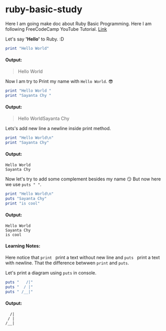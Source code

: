 # ruby-basic-study
Here I am going make doc about Ruby Basic Programming.
Here I am following FreeCodeCamp YouTube Tutorial. [Link](https://www.youtube.com/watch?v=t_ispmWmdjY&t=610s)

Let's say **'Hello'** to Ruby. :D
```ruby
print "Hello World"
```
#### Output:
>Hello World

Now I am try to Print my name with `Hello World`. 😎
```ruby
print "Hello World "
print "Sayanta Chy "
```
#### Output:
>Hello WorldSayanta Chy

Lets's add new line a newline inside print method.
```ruby
print "Hello World\n"
print "Sayanta Chy"
```
#### Output:
```
Hello World
Sayanta Chy
```
Now let's try to add some complement besides my name 😏
But now here we use `puts " "`.
```ruby
print "Hello World\n"
puts "Sayanta Chy"
print "is cool"
```
#### Output:
```
Hello World
Sayanta Chy
is cool
```
#### Learning Notes:
Here notice that `print ` print a text without new line and `puts ` print a text with newline. That the difference betwwen `print` and `puts`.

Let's print a diagram using `puts` in console.
```ruby
puts "   /|"
puts "  / |"
puts " /__|"
```
#### Output:
```
  /|
 / |
/__|
```